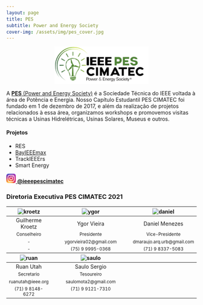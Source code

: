 ```yaml
---
layout: page
title: PES
subtitle: Power and Energy Society
cover-img: /assets/img/pes_cover.jpg
---
```


<p style="text-align: center;"> <img src="/assets/img/pes.png" alt="drawing" width="250"/> </p>

A [**PES** (Power and Energy Society)](http://www.ieee-pes.org/) é a Sociedade Técnica do IEEE voltada à área de Potência e Energia. Nosso Capítulo Estudantil PES CIMATEC foi fundado em 1 de dezembro de 2017, e além da realização de projetos relacionados à essa área, organizamos workshops e promovemos visitas técnicas a Usinas Hidrelétricas, Usinas Solares, Museus e outros.

#### Projetos
- RES
- [BayIEEEmax](https://ieeecimatec.github.io/project-bayieeemax/)
- TrackIEEErs
- Smart Energy

[<img src="/assets/img/logo_instagram.png" alt="drawing" width="25"/> **@ieeepescimatec**](https://www.instagram.com/ieeepescimatec/)


### Diretoria Executiva PES CIMATEC 2021
<div class="row">
  <div class=" col-xl-auto offset-xl-0 col-lg-4 offset-lg-0">
    <div class="mobile-side-scroller">
      <table class="table-borderless highlight">
        <thead>
          <tr>
            <th><center><img src="{{ 'assets/img/voluntarios/semfoto.png' | relative_url }}" width="100" alt="kroetz" class="img-fluid rounded-circle" /></center></th>
            <th></th>
            <th><center><img src="{{ 'assets/img/voluntarios/semfoto.png' | relative_url }}" width="100" alt="ygor" class="img-fluid rounded-circle"/></center></th>
            <th></th>
            <th><center><img src="{{ 'assets/img/voluntarios/semfoto.png' | relative_url }}" width="100" alt="daniel" class="img-fluid rounded-circle"/></center></th>
          </tr>
        </thead>
        <tbody>
          <tr class="font-weight-bolder" style="text-align: center margin-top: 0">
            <td width="20%"><center>Guilherme Kroetz</center></td>
            <td></td>
            <td width="20%"><center>Ygor Vieira</center></td>
            <td></td>
            <td width="20%"><center>Daniel Menezes</center></td>
          </tr>
          <tr style="text-align: center" >
            <td style="vertical-align: top"><small><center>Conselheiro</center></small></td>
            <td></td>
            <td style="vertical-align: top"><small><center>Presidente</center></small></td>
            <td></td>
            <td style="vertical-align: top"><small><center>Vice-Presidente</center></small></td>
          </tr>
          <tr style="text-align: center" >
            <td style="vertical-align: top"><small><center>-</center></small></td>
            <td></td>
            <td style="vertical-align: top"><small><center>ygorvieira02@gmail.com</center></small></td>
            <td></td>
            <td style="vertical-align: top"><small><center>dmaraujo.arq.urb@gmail.com</center></small></td>
          </tr>
          <tr style="text-align: center" >
            <td style="vertical-align: top"><small><center>-</center></small></td>
            <td></td>
            <td style="vertical-align: top"><small><center>(75) 9 9995-0368</center></small></td>
            <td></td>
            <td style="vertical-align: top"><small><center>(71) 9 8337-5083</center></small></td>
          </tr>
        </tbody>
        <thead>
          <tr>
            <th><center><img src="{{ 'assets/img/voluntarios/ruan_utah.png' | relative_url }}" width="100" alt="ruan" class="img-fluid rounded-circle"/></center></th>
            <th></th>
            <th><center><img src="{{ 'assets/img/voluntarios/semfoto.png' | relative_url }}" width="100" alt="saulo" class="img-fluid rounded-circle"/></center></th>
          </tr>
        </thead>
        <tbody>
          <tr class="font-weight-bolder" style="text-align: center margin-top: 0">
            <td width="20%"><center>Ruan Utah</center></td>
            <td></td>
            <td width="20%"><center>Saulo Sergio</center></td>
          </tr>
          <tr style="text-align: center" >
            <td style="vertical-align: top"><small><center>Secretario</center></small></td>
            <td></td>
            <td style="vertical-align: top"><small><center>Tesoureiro</center></small></td>
          </tr>
          <tr style="text-align: center" >
            <td style="vertical-align: top"><small><center>ruanutah@ieee.org</center></small></td>
            <td></td>
            <td style="vertical-align: top"><small><center>saulomota2@gmail.com</center></small></td>
          </tr>
          <tr style="text-align: center" >
            <td style="vertical-align: top"><small><center>(71) 9 8148-6272</center></small></td>
            <td></td>
            <td style="vertical-align: top"><small><center>(71) 9 9121-7310</center></small></td>
          </tr>
        </tbody>
      </table>
    </div>
  </div>
</div>
